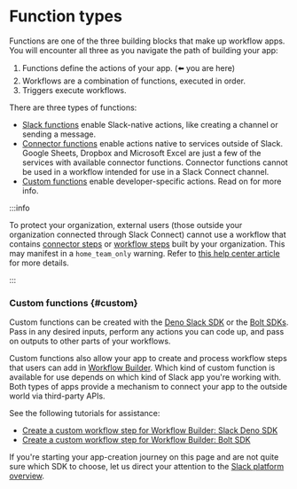 # Function types

Functions are one of the three building blocks that make up workflow apps. You will encounter all three as you navigate the path of building your app:

1. Functions define the actions of your app. (⬅️ you are here)
2. Workflows are a combination of functions, executed in order.
3. Triggers execute workflows.

There are three types of functions:

* [Slack functions](/automation/functions) enable Slack-native actions, like creating a channel or sending a message.
* [Connector functions](/automation/connectors) enable actions native to services outside of Slack. Google Sheets, Dropbox and Microsoft Excel are just a few of the services with available connector functions. Connector functions cannot be used in a workflow intended for use in a Slack Connect channel.
* [Custom functions](#custom) enable developer-specific actions. Read on for more info.

:::info

To protect your organization, external users (those outside your organization connected through Slack Connect) cannot use a workflow that contains [connector steps](/automation/connectors) or [workflow steps](/concepts/workflow-steps) built by your organization. This may manifest in a `home_team_only` warning. Refer to [this help center article](https://slack.com/help/articles/14844871922195-Slack-administration--Manage-workflow-usage-in-Slack-Connect-conversations#enterprise-grid-1) for more details.

:::

### Custom functions {#custom}

Custom functions can be created with the [Deno Slack SDK](/automation/functions/custom) or the [Bolt SDKs](/automation/functions/custom-bolt). Pass in any desired inputs, perform any actions you can code up, and pass on outputs to other parts of your workflows. 

Custom functions also allow your app to create and process workflow steps that users can add in [Workflow Builder](/workflows). Which kind of custom function is available for use depends on which kind of Slack app you're working with. Both types of apps provide a mechanism to connect your app to the outside world via third-party APIs. 

See the following tutorials for assistance:
- [Create a custom workflow step for Workflow Builder: Slack Deno SDK](/tutorials/tracks/wfb-function)
- [Create a custom workflow step for Workflow Builder: Bolt SDK](/tutorials/tracks/bolt-js-custom-function)

If you're starting your app-creation journey on this page and are not quite sure which SDK to choose, let us direct your attention to the [Slack platform overview](/docs).